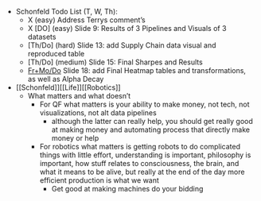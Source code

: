 - Schonfeld Todo List (T, W, Th):
    - X (easy) Address Terrys comment’s
    - X [DO] (easy) Slide 9: Results of 3 Pipelines and Visuals of 3 datasets
    - [Th/Do] (hard) Slide 13: add Supply Chain data visual and reproduced table
    - [Th/Do] (medium) Slide 15: Final Sharpes and Results
    - [Fr+Mo/Do](medium) Slide 18: add Final Heatmap tables and transformations, as well as Alpha Decay
- [[Schonfeld]][[Life]][[Robotics]]
    - What matters and what doesn’t
        - For QF what matters is your ability to make money, not tech, not visualizations, not alt data pipelines
            - although the latter can really help, you should get really good at making money and automating process that directly make money or help
        - For robotics what matters is getting robots to do complicated things with little effort, understanding is important, philosophy is important, how stuff relates to consciousness, the brain, and what it means to be alive, but really at the end of the day more efficient production is what we want
            - Get good at making machines do your bidding
